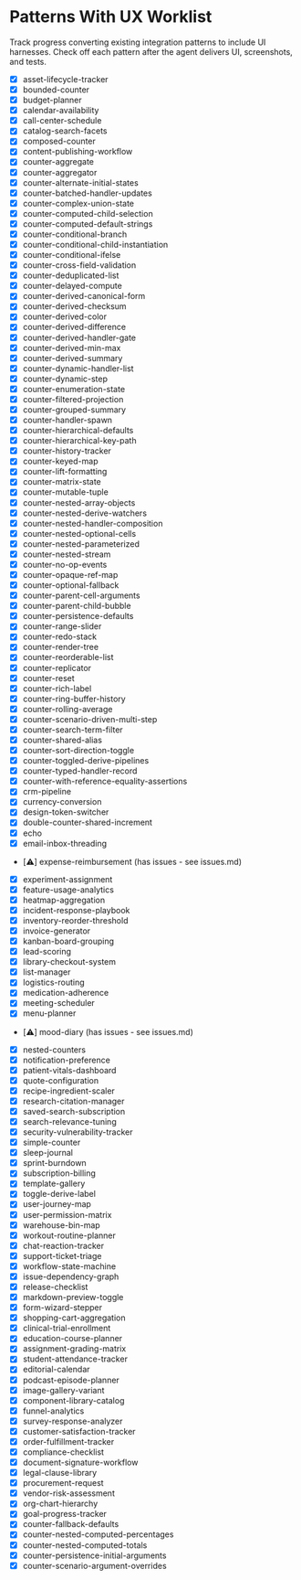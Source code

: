# Patterns With UX Worklist

Track progress converting existing integration patterns to include UI harnesses.
Check off each pattern after the agent delivers UI, screenshots, and tests.

- [x] asset-lifecycle-tracker
- [x] bounded-counter
- [x] budget-planner
- [x] calendar-availability
- [x] call-center-schedule
- [x] catalog-search-facets
- [x] composed-counter
- [x] content-publishing-workflow
- [x] counter-aggregate
- [x] counter-aggregator
- [x] counter-alternate-initial-states
- [x] counter-batched-handler-updates
- [x] counter-complex-union-state
- [x] counter-computed-child-selection
- [x] counter-computed-default-strings
- [x] counter-conditional-branch
- [x] counter-conditional-child-instantiation
- [x] counter-conditional-ifelse
- [x] counter-cross-field-validation
- [x] counter-deduplicated-list
- [x] counter-delayed-compute
- [x] counter-derived-canonical-form
- [x] counter-derived-checksum
- [x] counter-derived-color
- [x] counter-derived-difference
- [x] counter-derived-handler-gate
- [x] counter-derived-min-max
- [x] counter-derived-summary
- [x] counter-dynamic-handler-list
- [x] counter-dynamic-step
- [x] counter-enumeration-state
- [x] counter-filtered-projection
- [x] counter-grouped-summary
- [x] counter-handler-spawn
- [x] counter-hierarchical-defaults
- [x] counter-hierarchical-key-path
- [x] counter-history-tracker
- [x] counter-keyed-map
- [x] counter-lift-formatting
- [x] counter-matrix-state
- [x] counter-mutable-tuple
- [x] counter-nested-array-objects
- [x] counter-nested-derive-watchers
- [x] counter-nested-handler-composition
- [x] counter-nested-optional-cells
- [x] counter-nested-parameterized
- [x] counter-nested-stream
- [x] counter-no-op-events
- [x] counter-opaque-ref-map
- [x] counter-optional-fallback
- [x] counter-parent-cell-arguments
- [x] counter-parent-child-bubble
- [x] counter-persistence-defaults
- [x] counter-range-slider
- [x] counter-redo-stack
- [x] counter-render-tree
- [x] counter-reorderable-list
- [x] counter-replicator
- [x] counter-reset
- [x] counter-rich-label
- [x] counter-ring-buffer-history
- [x] counter-rolling-average
- [x] counter-scenario-driven-multi-step
- [x] counter-search-term-filter
- [x] counter-shared-alias
- [x] counter-sort-direction-toggle
- [x] counter-toggled-derive-pipelines
- [x] counter-typed-handler-record
- [x] counter-with-reference-equality-assertions
- [x] crm-pipeline
- [x] currency-conversion
- [x] design-token-switcher
- [x] double-counter-shared-increment
- [x] echo
- [x] email-inbox-threading
- [⚠️] expense-reimbursement (has issues - see issues.md)
- [x] experiment-assignment
- [x] feature-usage-analytics
- [x] heatmap-aggregation
- [x] incident-response-playbook
- [x] inventory-reorder-threshold
- [x] invoice-generator
- [x] kanban-board-grouping
- [x] lead-scoring
- [x] library-checkout-system
- [x] list-manager
- [x] logistics-routing
- [x] medication-adherence
- [x] meeting-scheduler
- [x] menu-planner
- [⚠️] mood-diary (has issues - see issues.md)
- [x] nested-counters
- [x] notification-preference
- [x] patient-vitals-dashboard
- [x] quote-configuration
- [x] recipe-ingredient-scaler
- [x] research-citation-manager
- [x] saved-search-subscription
- [x] search-relevance-tuning
- [x] security-vulnerability-tracker
- [x] simple-counter
- [x] sleep-journal
- [x] sprint-burndown
- [x] subscription-billing
- [x] template-gallery
- [x] toggle-derive-label
- [x] user-journey-map
- [x] user-permission-matrix
- [x] warehouse-bin-map
- [x] workout-routine-planner
- [x] chat-reaction-tracker
- [x] support-ticket-triage
- [x] workflow-state-machine
- [x] issue-dependency-graph
- [x] release-checklist
- [x] markdown-preview-toggle
- [x] form-wizard-stepper
- [x] shopping-cart-aggregation
- [x] clinical-trial-enrollment
- [x] education-course-planner
- [x] assignment-grading-matrix
- [x] student-attendance-tracker
- [x] editorial-calendar
- [x] podcast-episode-planner
- [x] image-gallery-variant
- [x] component-library-catalog
- [x] funnel-analytics
- [x] survey-response-analyzer
- [x] customer-satisfaction-tracker
- [x] order-fulfillment-tracker
- [x] compliance-checklist
- [x] document-signature-workflow
- [x] legal-clause-library
- [x] procurement-request
- [x] vendor-risk-assessment
- [x] org-chart-hierarchy
- [x] goal-progress-tracker
- [x] counter-fallback-defaults
- [x] counter-nested-computed-percentages
- [x] counter-nested-computed-totals
- [x] counter-persistence-initial-arguments
- [x] counter-scenario-argument-overrides
